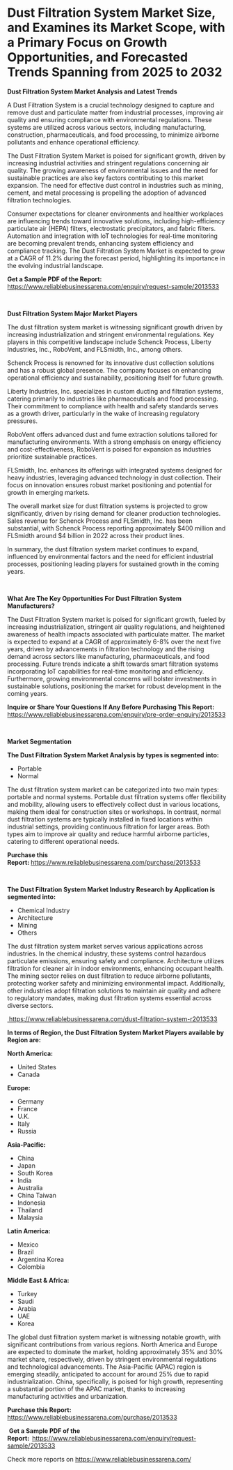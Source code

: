 <p><h1>Dust Filtration System Market Size, and Examines its Market Scope, with a Primary Focus on Growth Opportunities, and Forecasted Trends Spanning from 2025 to 2032</h1></p><p><strong>Dust Filtration System Market Analysis and Latest Trends</strong></p>
<p><p>A Dust Filtration System is a crucial technology designed to capture and remove dust and particulate matter from industrial processes, improving air quality and ensuring compliance with environmental regulations. These systems are utilized across various sectors, including manufacturing, construction, pharmaceuticals, and food processing, to minimize airborne pollutants and enhance operational efficiency.</p><p>The Dust Filtration System Market is poised for significant growth, driven by increasing industrial activities and stringent regulations concerning air quality. The growing awareness of environmental issues and the need for sustainable practices are also key factors contributing to this market expansion. The need for effective dust control in industries such as mining, cement, and metal processing is propelling the adoption of advanced filtration technologies.</p><p>Consumer expectations for cleaner environments and healthier workplaces are influencing trends toward innovative solutions, including high-efficiency particulate air (HEPA) filters, electrostatic precipitators, and fabric filters. Automation and integration with IoT technologies for real-time monitoring are becoming prevalent trends, enhancing system efficiency and compliance tracking. The Dust Filtration System Market is expected to grow at a CAGR of 11.2% during the forecast period, highlighting its importance in the evolving industrial landscape.</p></p>
<p><strong>Get a Sample PDF of the Report:&nbsp;</strong> <a href="https://www.reliablebusinessarena.com/enquiry/request-sample/2013533?utm_campaign=3443&utm_medium=2&utm_source=Github&utm_content=ia&utm_term=10042025&utm_id=dust-filtration-system">https://www.reliablebusinessarena.com/enquiry/request-sample/2013533</a></p>
<p>&nbsp;</p>
<p><strong>Dust Filtration System Major Market Players</strong></p>
<p><p>The dust filtration system market is witnessing significant growth driven by increasing industrialization and stringent environmental regulations. Key players in this competitive landscape include Schenck Process, Liberty Industries, Inc., RoboVent, and FLSmidth, Inc., among others. </p><p>Schenck Process is renowned for its innovative dust collection solutions and has a robust global presence. The company focuses on enhancing operational efficiency and sustainability, positioning itself for future growth.</p><p>Liberty Industries, Inc. specializes in custom ducting and filtration systems, catering primarily to industries like pharmaceuticals and food processing. Their commitment to compliance with health and safety standards serves as a growth driver, particularly in the wake of increasing regulatory pressures.</p><p>RoboVent offers advanced dust and fume extraction solutions tailored for manufacturing environments. With a strong emphasis on energy efficiency and cost-effectiveness, RoboVent is poised for expansion as industries prioritize sustainable practices.</p><p>FLSmidth, Inc. enhances its offerings with integrated systems designed for heavy industries, leveraging advanced technology in dust collection. Their focus on innovation ensures robust market positioning and potential for growth in emerging markets.</p><p>The overall market size for dust filtration systems is projected to grow significantly, driven by rising demand for cleaner production technologies. Sales revenue for Schenck Process and FLSmidth, Inc. has been substantial, with Schenck Process reporting approximately $400 million and FLSmidth around $4 billion in 2022 across their product lines. </p><p>In summary, the dust filtration system market continues to expand, influenced by environmental factors and the need for efficient industrial processes, positioning leading players for sustained growth in the coming years.</p></p>
<p>&nbsp;</p>
<p><strong>What Are The Key Opportunities For Dust Filtration System Manufacturers?</strong></p>
<p><p>The Dust Filtration System market is poised for significant growth, fueled by increasing industrialization, stringent air quality regulations, and heightened awareness of health impacts associated with particulate matter. The market is expected to expand at a CAGR of approximately 6-8% over the next five years, driven by advancements in filtration technology and the rising demand across sectors like manufacturing, pharmaceuticals, and food processing. Future trends indicate a shift towards smart filtration systems incorporating IoT capabilities for real-time monitoring and efficiency. Furthermore, growing environmental concerns will bolster investments in sustainable solutions, positioning the market for robust development in the coming years.</p></p>
<p><strong>Inquire or Share Your Questions If Any Before Purchasing This Report:</strong> <a href="https://www.reliablebusinessarena.com/enquiry/pre-order-enquiry/2013533?utm_campaign=3443&utm_medium=2&utm_source=Github&utm_content=ia&utm_term=10042025&utm_id=dust-filtration-system">https://www.reliablebusinessarena.com/enquiry/pre-order-enquiry/2013533</a></p>
<p>&nbsp;</p>
<p><strong>Market Segmentation</strong></p>
<p><strong>The Dust Filtration System Market Analysis by types is segmented into:</strong></p>
<p><ul><li>Portable</li><li>Normal</li></ul></p>
<p><p>The dust filtration system market can be categorized into two main types: portable and normal systems. Portable dust filtration systems offer flexibility and mobility, allowing users to effectively collect dust in various locations, making them ideal for construction sites or workshops. In contrast, normal dust filtration systems are typically installed in fixed locations within industrial settings, providing continuous filtration for larger areas. Both types aim to improve air quality and reduce harmful airborne particles, catering to different operational needs.</p></p>
<p><strong>Purchase this Report:&nbsp;</strong><a href="https://www.reliablebusinessarena.com/purchase/2013533?utm_campaign=3443&utm_medium=2&utm_source=Github&utm_content=ia&utm_term=10042025&utm_id=dust-filtration-system">https://www.reliablebusinessarena.com/purchase/2013533</a></p>
<p>&nbsp;</p>
<p><strong>The Dust Filtration System Market Industry Research by Application is segmented into:</strong></p>
<p><ul><li>Chemical Industry</li><li>Architecture</li><li>Mining</li><li>Others</li></ul></p>
<p><p>The dust filtration system market serves various applications across industries. In the chemical industry, these systems control hazardous particulate emissions, ensuring safety and compliance. Architecture utilizes filtration for cleaner air in indoor environments, enhancing occupant health. The mining sector relies on dust filtration to reduce airborne pollutants, protecting worker safety and minimizing environmental impact. Additionally, other industries adopt filtration solutions to maintain air quality and adhere to regulatory mandates, making dust filtration systems essential across diverse sectors.</p></p>
<p><a href="https://www.reliablebusinessarena.com/dust-filtration-system-r2013533?utm_campaign=3443&utm_medium=2&utm_source=Github&utm_content=ia&utm_term=10042025&utm_id=dust-filtration-system">&nbsp;https://www.reliablebusinessarena.com/dust-filtration-system-r2013533</a></p>
<p><strong>In terms of Region, the Dust Filtration System Market Players available by Region are:</strong></p>
<p>
    <p> <strong> North America: </strong>
        <ul>
            <li>United States</li>
            <li>Canada</li>
        </ul>
        </p> 
    <p> <strong> Europe: </strong>
        <ul>
            <li>Germany</li>
            <li>France</li>
            <li>U.K.</li>
            <li>Italy</li>
            <li>Russia</li>
        </ul>
        </p> 
    <p> <strong> Asia-Pacific: </strong>
        <ul>
            <li>China</li>
            <li>Japan</li>
            <li>South Korea</li>
            <li>India</li>
            <li>Australia</li>
            <li>China Taiwan</li>
            <li>Indonesia</li>
            <li>Thailand</li>
            <li>Malaysia</li>
        </ul>
        </p> 
    <p> <strong> Latin America: </strong>
        <ul>
            <li>Mexico</li>
            <li>Brazil</li>
            <li>Argentina Korea</li>
            <li>Colombia</li>
        </ul>
        </p> 
    <p> <strong> Middle East & Africa: </strong>
        <ul>
            <li>Turkey</li>
            <li>Saudi</li>
            <li>Arabia</li>
            <li>UAE</li>
            <li>Korea</li>
        </ul>
    </p>
    </p>
<p><p>The global dust filtration system market is witnessing notable growth, with significant contributions from various regions. North America and Europe are expected to dominate the market, holding approximately 35% and 30% market share, respectively, driven by stringent environmental regulations and technological advancements. The Asia-Pacific (APAC) region is emerging steadily, anticipated to account for around 25% due to rapid industrialization. China, specifically, is poised for high growth, representing a substantial portion of the APAC market, thanks to increasing manufacturing activities and urbanization.</p></p>
<p><strong>Purchase this Report: </strong><a href="https://www.reliablebusinessarena.com/purchase/2013533?utm_campaign=3443&utm_medium=2&utm_source=Github&utm_content=ia&utm_term=10042025&utm_id=dust-filtration-system">https://www.reliablebusinessarena.com/purchase/2013533</a></p>
<p>&nbsp;<strong>Get a Sample PDF of the Report:&nbsp;&nbsp;</strong><a href="https://www.reliablebusinessarena.com/enquiry/request-sample/2013533?utm_campaign=3443&utm_medium=2&utm_source=Github&utm_content=ia&utm_term=10042025&utm_id=dust-filtration-system">https://www.reliablebusinessarena.com/enquiry/request-sample/2013533</a></p>
<p><strong></strong></p>
<p>Check more reports on <a href="https://www.reliablebusinessarena.com/?utm_campaign=3443&utm_medium=2&utm_source=Github&utm_content=ia&utm_term=10042025&utm_id=dust-filtration-system">https://www.reliablebusinessarena.com/</a></p>